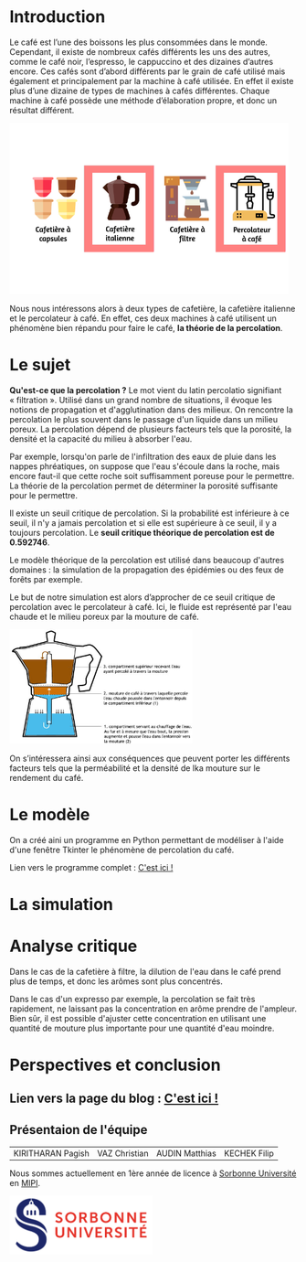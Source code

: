 # Introduction

Le café est l’une des boissons les plus consommées dans le monde. Cependant, il existe de nombreux cafés différents les uns des autres, comme le café noir, l’espresso, le cappuccino et des dizaines d’autres encore. Ces cafés sont d’abord différents par le grain de café utilisé mais également et principalement par la machine à café utilisée. En effet il existe plus d’une dizaine de types de machines à cafés différentes. Chaque machine à café possède une méthode d’élaboration propre, et donc un résultat différent.<br>

<img src="./image/les_cafetiere_perco.png" alt="Les Types de cafetières" width="489"> 

Nous nous intéressons alors à deux types de cafetière, la cafetière italienne et le percolateur à café. En effet, ces deux machines à café utilisent un phénomène bien répandu pour faire le café, **la théorie de la percolation**.<br>


# Le sujet

**Qu'est-ce que la percolation ?** Le mot vient du latin percolatio signifiant « filtration ». Utilisé dans un grand nombre de situations, il évoque les notions de propagation et d'agglutination dans des milieux. On rencontre la percolation le plus souvent dans le passage d'un liquide dans un milieu poreux. La percolation dépend de plusieurs facteurs tels que la porosité, la densité et la capacité du milieu à absorber l'eau. <br>

Par exemple, lorsqu'on parle de l'infiltration des eaux de pluie dans les nappes phréatiques, on suppose que l'eau s'écoule dans la roche, mais encore faut-il que cette roche soit suffisamment poreuse pour le permettre. La théorie de la percolation permet de déterminer la porosité suffisante pour le permettre.<br>

Il existe un seuil critique de percolation. Si la probabilité est inférieure à ce seuil, il n'y a jamais percolation et si elle est supérieure à ce seuil, il y a toujours percolation. Le **seuil critique théorique de percolation est de 0.592746**.<br>

Le modèle théorique de la percolation est utilisé dans beaucoup d'autres domaines : la simulation de la propagation des épidémies ou des feux de forêts par exemple.<br>

Le but de notre simulation est alors d’approcher de ce seuil critique de percolation avec le percolateur à café. Ici, le fluide est représenté par l'eau chaude et le milieu poreux par la mouture de café.<br>

<img src="./image/schema_percolation.jpg" alt="Schéma de percolateur de café" width="320"> 

On s’intéressera ainsi aux conséquences que peuvent porter les différents facteurs tels que la perméabilité et la densité de lka mouture sur le rendement du café.


# Le modèle

On a créé aini un programme en Python permettant de modéliser à l'aide d'une fenêtre Tkinter le phénomène de percolation du café.<br>

Lien vers le programme complet : <a href=""> C'est ici ! </a>


# La simulation
# Analyse critique

Dans le cas de la cafetière à filtre, la dilution de l'eau dans le café prend plus de temps, et donc les arômes sont plus concentrés.<br>

Dans le cas d'un expresso par exemple, la percolation se fait très rapidement, ne laissant pas la concentration en arôme prendre de l'ampleur. Bien sûr, il est possible d'ajuster cette concentration en utilisant une quantité de mouture plus importante pour une quantité d'eau moindre.<br>

# Perspectives et conclusion

## Lien vers la page du blog : <a href="blog.md"> C'est ici ! </a>

## Présentaion de l'équipe

<table>
    <tr>
        <td>KIRITHARAN Pagish</td>
        <td>VAZ Christian</td>
        <td>AUDIN Matthias</td>
        <td>KECHEK Filip</td>
    </tr>
</table>


Nous sommes actuellement en 1ère année de licence à [Sorbonne Université](https://www.sorbonne-universite.fr/) en [MIPI](http://licence.premiereannee.sorbonne-universite.fr/fr/la-licence-1ere-annee/portail-mipi.html).

<a href = "https://www.sorbonne-universite.fr/">
 <img src="./image/logo_su.png" width="250">
</a>
